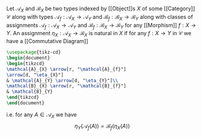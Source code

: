 Let $\mathcal{A}_{X}$ and $\mathcal{B}_{X}$ be two types indexed by [[Object]]s $X$ of some [[Category]] $\mathcal{C}$
along with types $\mathcal{A}_{f}:\mathcal{A}_{X}\to \mathcal{A}_{Y}$ and $\mathcal{B}_{f}:\mathcal{B}_{X}\to \mathcal{B}_{Y}$ 
along with classes of assignments $\mathcal{A}_{f}:\mathcal{A}_{X}\to \mathcal{A}_{Y}$
and $\mathcal{B}_{f}:\mathcal{B}_{X}\to \mathcal{B}_{Y}$ for any [[Morphism]] $f:X\to Y$.
An assignment $\eta_{X}:\mathcal{A}_{X}\to \mathcal{B}_{X}$ is natural in $X$ if for any $f:X\to Y$ in $\mathcal{C}$
we have a [[Commutative Diagram]]
```tikz
\usepackage{tikz-cd}
\begin{document}
\begin{tikzcd}
\mathcal{A}_{X} \arrow[r, "\mathcal{A}_{f}"] 
\arrow[d, "\eta_{X}"] 
& \mathcal{A}_{Y} \arrow[d, "\eta_{Y}"]\\
\mathcal{B}_{X} \arrow[r, "\mathcal{B}_{f}"] 
& \mathcal{B}_{Y}
\end{tikzcd}
\end{document}
```
i.e. for any $A\in \mathcal{A}_{X}$ we have 
$$
\eta_{Y}(\mathcal{A}_{f}(A)) = \mathcal{B}_{f}(\eta_{X}(A))
$$
